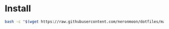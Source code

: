 # Install

```bash
bash -c "$(wget https://raw.githubusercontent.com/neronmoon/dotfiles/master/install -O -)"
```
